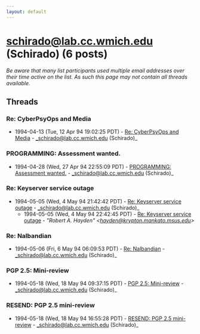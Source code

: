 ```yaml
---
layout: default
---
```


# schirado@lab.cc.wmich.edu (Schirado) (6 posts)

_Be aware that many list participants used multiple email addresses over their time active on the list. As such this page may not contain all threads available._

## Threads

### Re: CyberPsyOps and Media
+ 1994-04-13 (Tue, 12 Apr 94 19:02:25 PDT) - [Re: CyberPsyOps and Media](/archive/1994/04/894a2f43bf17e99ab596f4a7a5ea0d2e4d041a78c391add4fc5d461b3d6ad1b2) - _schirado@lab.cc.wmich.edu (Schirado)_

### PROGRAMMING: Assessment wanted.
+ 1994-04-28 (Wed, 27 Apr 94 22:55:09 PDT) - [PROGRAMMING: Assessment wanted.](/archive/1994/04/df2dc5f903a836c1907cc5e76ff661490b6fc9306df20418751ad433a45aba2a) - _schirado@lab.cc.wmich.edu (Schirado)_

### Re: Keyserver service outage
+ 1994-05-05 (Wed, 4 May 94 21:42:42 PDT) - [Re: Keyserver service outage](/archive/1994/05/4abd46966c4e3e706cbdf555ea1b8af15a5950b335ffc01ed619e5856723bef9) - _schirado@lab.cc.wmich.edu (Schirado)_
  + 1994-05-05 (Wed, 4 May 94 22:42:45 PDT) - [Re: Keyserver service outage](/archive/1994/05/d6751dc990491612838d1d8564431c3ddd552de1a2d7b52078a0a185b8f5b740) - _"Robert A. Hayden" \<hayden@krypton.mankato.msus.edu\>_

### Re: Nalbandian
+ 1994-05-06 (Fri, 6 May 94 06:09:53 PDT) - [Re: Nalbandian](/archive/1994/05/9dda435799731f2cafa10381818efa8cd858fa5b63c27f859e087b45f8da155d) - _schirado@lab.cc.wmich.edu (Schirado)_

### PGP 2.5: Mini-review
+ 1994-05-18 (Wed, 18 May 94 09:37:15 PDT) - [PGP 2.5: Mini-review](/archive/1994/05/bf0c0a671be141883f72e1a3de715918355f8b0471a45b4ef4b10218b4a4ecd1) - _schirado@lab.cc.wmich.edu (Schirado)_

### RESEND: PGP 2.5 mini-review
+ 1994-05-18 (Wed, 18 May 94 16:55:28 PDT) - [RESEND: PGP 2.5 mini-review](/archive/1994/05/832c611ac4bee749a32c5bb2fc460093c015affe6b88a98493aeec0a8c9afb84) - _schirado@lab.cc.wmich.edu (Schirado)_

